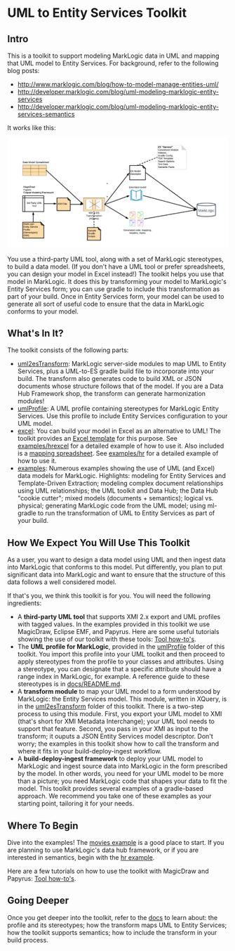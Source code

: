 # UML to Entity Services Toolkit

## Intro

This is a toolkit to support modeling MarkLogic data in UML and mapping that UML model to Entity Services. For background, refer to the following blog posts:

- <http://www.marklogic.com/blog/how-to-model-manage-entities-uml/>
- <http://developer.marklogic.com/blog/uml-modeling-marklogic-entity-services>
- <http://developer.marklogic.com/blog/uml-modeling-marklogic-entity-services-semantics>

It works like this:

![toolkit](toolkit.png)

You use a third-party UML tool, along with a set of MarkLogic stereotypes, to build a data model. (If you don't have a UML tool or prefer spreadsheets, you can design your model in Excel instead!) The toolkit helps you use that model in MarkLogic. It does this by transforming your model to MarkLogic's Entity Services form; you can use gradle to include this transformation as part of your build. Once in Entity Services form, your model can be used to generate all sort of useful code to ensure that the data in MarkLogic conforms to your model. 

## What's In It?
The toolkit consists of the following parts:
- [uml2esTransform](uml2esTransform): MarkLogic server-side modules to map UML to Entity Services, plus a UML-to-ES gradle build file to incorporate into your build. The transform also generates code to build XML or JSON documents whose structure follows that of the model. If you are a Data Hub Framework shop, the transform can generate harmonization modules!
- [umlProfile](umlProfile): A UML profile containing stereotypes for MarkLogic Entity Services. Use this profile to include Entity Services configuration to your UML model.
- [excel](excel): You can build your model in Excel as an alternative to UML! The toolkit provides an [Excel template](excel/uml2es-excel-template.xlsx) for this purpose. See [examples/hrexcel](examples/hrexcel) for a detailed example of how to use it. Also included is a [mapping spreadsheet](excel.uml2es-excel-mapping-template.xlsx). See [examples/hr](examples/hr) for a detailed example of how to use it. 
- [examples](examples): Numerous examples showing the use of UML (and Excel) data models for MarkLogic. Highlights: modeling for Entity Services and Template-Driven Extraction; modeling complex document relationships using UML relationships; the UML toolkit and Data Hub; the Data Hub "cookie cutter"; mixed models (documents + semantics); logical vs. physical; generating MarkLogic code from the UML model; using ml-gradle to run the transformation of UML to Entity Services as part of your build. 

## How We Expect You Will Use This Toolkit
As a user, you want to design a data model using UML and then ingest data into MarkLogic that conforms to this model. Put differently, you plan to put significant data into MarkLogic and want to ensure that the structure of this data follows a well considered model. 

If that's you, we think this toolkit is for you. You will need the following ingredients:

- A **third-party UML tool** that supports XMI 2.x export and UML profiles with tagged values. In the examples provided in this toolkit we use MagicDraw, Eclipse EMF, and Papyrus. Here are some useful tutorials showing the use of our toolkit with these tools: [Tool how-to's](tutorials/README.md).
- The **UML profile for MarkLogic**, provided in the [umlProfile](umlProfile) folder of this toolkit. You import this profile into your UML toolkit and then proceed to apply stereotypes from the profile to your classes and attributes. Using a stereotype, you can designate that a specific attribute should have a range index in MarkLogic, for example. A reference guide to these stereotypes is in [docs/README.md](docs/README.md).
- A **transform module** to map your UML model to a form understood by MarkLogic: the Entity Services model. This module, written in XQuery, is in the [uml2esTransform](uml2esTransform) folder of this toolkit. There is a two-step process to using this module. First, you export your UML model to XMI (that's short for XMI Metadata Interchange); your UML tool needs to support that feature. Second, you pass in your XMI as input to the transform; it ouputs a JSON Entity Services model descriptor. Don't worry; the examples in this toolkit show how to call the transform and where it fits in your build-deploy-ingest workflow.
- A **build-deploy-ingest framework** to deploy your UML model to MarkLogic and ingest source data into MarkLogic in the form prescribed by the model. In other words, you need for your UML model to be more than a picture; you need MarkLogic code that shapes your data to fit the model. This toolkit provides several examples of a gradle-based approach. We recommend you take one of these examples as your starting point, tailoring it for your needs.

## Where To Begin
Dive into the examples! The [movies example](examples/movies) is a good place to start. If you are planning to use MarkLogic's data hub framework, or if you are interested in semantics, begin with the [hr example](examples/hr). 

Here are a few tutorials on how to use the toolkit with MagicDraw and Papyrus: [Tool how-to's](tutorials/README.md). 

## Going Deeper
Once you get deeper into the toolkit, refer to the [docs](docs/README.md) to learn about: the profile and its stereotypes; how the transform maps UML to Entity Services; how the toolkit supports semantics; how to include the transform in your build process.


